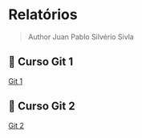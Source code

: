 # Relatórios 
> Author Juan Pablo Silvério Sivla

## 🧹 Curso Git 1
[Git 1](Reports/course_01.md)

## 🍒 Curso Git 2
[Git 2](Reports/course_02.md)
